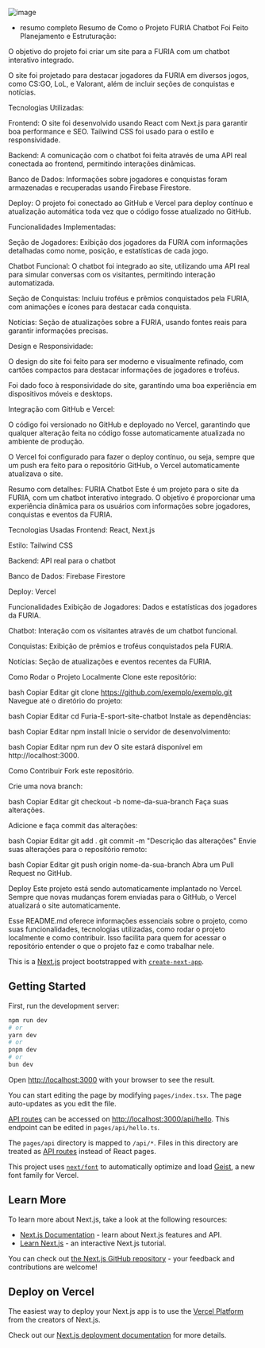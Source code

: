 

![image](https://github.com/user-attachments/assets/552fd2fd-68ea-4e19-b66e-04b0a6051a28)

* resumo completo 
Resumo de Como o Projeto FURIA Chatbot Foi Feito
Planejamento e Estruturação:

O objetivo do projeto foi criar um site para a FURIA com um chatbot interativo integrado.

O site foi projetado para destacar jogadores da FURIA em diversos jogos, como CS:GO, LoL, e Valorant, além de incluir seções de conquistas e notícias.

Tecnologias Utilizadas:

Frontend: O site foi desenvolvido usando React com Next.js para garantir boa performance e SEO. Tailwind CSS foi usado para o estilo e responsividade.

Backend: A comunicação com o chatbot foi feita através de uma API real conectada ao frontend, permitindo interações dinâmicas.

Banco de Dados: Informações sobre jogadores e conquistas foram armazenadas e recuperadas usando Firebase Firestore.

Deploy: O projeto foi conectado ao GitHub e Vercel para deploy contínuo e atualização automática toda vez que o código fosse atualizado no GitHub.

Funcionalidades Implementadas:

Seção de Jogadores: Exibição dos jogadores da FURIA com informações detalhadas como nome, posição, e estatísticas de cada jogo.

Chatbot Funcional: O chatbot foi integrado ao site, utilizando uma API real para simular conversas com os visitantes, permitindo interação automatizada.

Seção de Conquistas: Incluiu troféus e prêmios conquistados pela FURIA, com animações e ícones para destacar cada conquista.

Notícias: Seção de atualizações sobre a FURIA, usando fontes reais para garantir informações precisas.

Design e Responsividade:

O design do site foi feito para ser moderno e visualmente refinado, com cartões compactos para destacar informações de jogadores e troféus.

Foi dado foco à responsividade do site, garantindo uma boa experiência em dispositivos móveis e desktops.

Integração com GitHub e Vercel:

O código foi versionado no GitHub e deployado no Vercel, garantindo que qualquer alteração feita no código fosse automaticamente atualizada no ambiente de produção.

O Vercel foi configurado para fazer o deploy contínuo, ou seja, sempre que um push era feito para o repositório GitHub, o Vercel automaticamente atualizava o site.




Resumo com detalhes: 
FURIA Chatbot
Este é um projeto para o site da FURIA, com um chatbot interativo integrado. O objetivo é proporcionar uma experiência dinâmica para os usuários com informações sobre jogadores, conquistas e eventos da FURIA.

Tecnologias Usadas
Frontend: React, Next.js

Estilo: Tailwind CSS

Backend: API real para o chatbot

Banco de Dados: Firebase Firestore

Deploy: Vercel

Funcionalidades
Exibição de Jogadores: Dados e estatísticas dos jogadores da FURIA.

Chatbot: Interação com os visitantes através de um chatbot funcional.

Conquistas: Exibição de prêmios e troféus conquistados pela FURIA.

Notícias: Seção de atualizações e eventos recentes da FURIA.

Como Rodar o Projeto Localmente
Clone este repositório:

bash
Copiar
Editar
git clone https://github.com/exemplo/exemplo.git
Navegue até o diretório do projeto:

bash
Copiar
Editar
cd Furia-E-sport-site-chatbot
Instale as dependências:

bash
Copiar
Editar
npm install
Inicie o servidor de desenvolvimento:

bash
Copiar
Editar
npm run dev
O site estará disponível em http://localhost:3000.

Como Contribuir
Fork este repositório.

Crie uma nova branch:

bash
Copiar
Editar
git checkout -b nome-da-sua-branch
Faça suas alterações.

Adicione e faça commit das alterações:

bash
Copiar
Editar
git add .
git commit -m "Descrição das alterações"
Envie suas alterações para o repositório remoto:

bash
Copiar
Editar
git push origin nome-da-sua-branch
Abra um Pull Request no GitHub.

Deploy
Este projeto está sendo automaticamente implantado no Vercel. Sempre que novas mudanças forem enviadas para o GitHub, o Vercel atualizará o site automaticamente.

Esse README.md oferece informações essenciais sobre o projeto, como suas funcionalidades, tecnologias utilizadas, como rodar o projeto localmente e como contribuir. Isso facilita para quem for acessar o repositório entender o que o projeto faz e como trabalhar nele.






This is a [Next.js](https://nextjs.org) project bootstrapped with [`create-next-app`](https://nextjs.org/docs/pages/api-reference/create-next-app).

## Getting Started

First, run the development server:

```bash
npm run dev
# or
yarn dev
# or
pnpm dev
# or
bun dev
```

Open [http://localhost:3000](http://localhost:3000) with your browser to see the result.

You can start editing the page by modifying `pages/index.tsx`. The page auto-updates as you edit the file.

[API routes](https://nextjs.org/docs/pages/building-your-application/routing/api-routes) can be accessed on [http://localhost:3000/api/hello](http://localhost:3000/api/hello). This endpoint can be edited in `pages/api/hello.ts`.

The `pages/api` directory is mapped to `/api/*`. Files in this directory are treated as [API routes](https://nextjs.org/docs/pages/building-your-application/routing/api-routes) instead of React pages.

This project uses [`next/font`](https://nextjs.org/docs/pages/building-your-application/optimizing/fonts) to automatically optimize and load [Geist](https://vercel.com/font), a new font family for Vercel.

## Learn More

To learn more about Next.js, take a look at the following resources:

- [Next.js Documentation](https://nextjs.org/docs) - learn about Next.js features and API.
- [Learn Next.js](https://nextjs.org/learn-pages-router) - an interactive Next.js tutorial.

You can check out [the Next.js GitHub repository](https://github.com/vercel/next.js) - your feedback and contributions are welcome!

## Deploy on Vercel

The easiest way to deploy your Next.js app is to use the [Vercel Platform](https://vercel.com/new?utm_medium=default-template&filter=next.js&utm_source=create-next-app&utm_campaign=create-next-app-readme) from the creators of Next.js.

Check out our [Next.js deployment documentation](https://nextjs.org/docs/pages/building-your-application/deploying) for more details.



